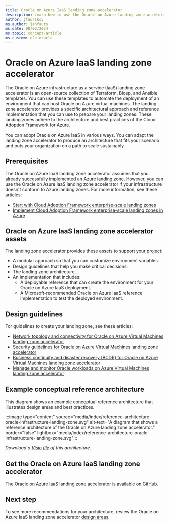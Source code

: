 ```yaml
---
title: Oracle on Azure IaaS landing zone accelerator
description: Learn how to use the Oracle on Azure landing zone accelerator to automate the deployment of environments that can host Oracle on Azure virtual machines.
author: jfaurskov
ms.author: janfaurs
ms.date: 08/02/2024
ms.topic: concept-article
ms.custom: e2e-oracle
---
```


# Oracle on Azure IaaS landing zone accelerator

The Oracle on Azure infrastructure as a service (IaaS) landing zone accelerator is an open-source collection of Terraform, Bicep, and Ansible templates. You can use these templates to automate the deployment of an environment that can host Oracle on Azure virtual machines. The landing zone accelerator provides a specific architectural approach and reference implementation that you can use to prepare your landing zones. These landing zones adhere to the architecture and best practices of the Cloud Adoption Framework for Azure.

You can adopt Oracle on Azure IaaS in various ways. You can adapt the landing zone accelerator to produce an architecture that fits your scenario and puts your organization on a path to scale sustainably.

## Prerequisites

The Oracle on Azure IaaS landing zone accelerator assumes that you already successfully implemented an Azure landing zone. However, you can use the Oracle on Azure IaaS landing zone accelerator if your infrastructure doesn't conform to Azure landing zones. For more information, see these articles:

- [Start with Cloud Adoption Framework enterprise-scale landing zones](../../ready/enterprise-scale/index.md)
- [Implement Cloud Adoption Framework enterprise-scale landing zones in Azure](../../ready/enterprise-scale/implementation.md)

## Oracle on Azure IaaS landing zone accelerator assets

The landing zone accelerator provides these assets to support your project:

- A modular approach so that you can customize environment variables.
- Design guidelines that help you make critical decisions.
- The landing zone architecture.
- An implementation that includes:
  - A deployable reference that can create the environment for your Oracle on Azure IaaS deployment.
  - A Microsoft-recommended Oracle on Azure IaaS reference implementation to test the deployed environment.

## Design guidelines

For guidelines to create your landing zone, see these articles:

- [Network topology and connectivity for Oracle on Azure Virtual Machines landing zone accelerator](./oracle-network-topology-iaas.md)
- [Security guidelines for Oracle on Azure Virtual Machines landing zone accelerator](./oracle-security-overview-iaas.md)
- [Business continuity and disaster recovery (BCDR) for Oracle on Azure Virtual Machines landing zone accelerator](./oracle-disaster-recovery-iaas.md)
- [Manage and monitor Oracle workloads on Azure Virtual Machines landing zone accelerator](./oracle-manage-monitor-iaas.md)

## Example conceptual reference architecture

This diagram shows an example conceptual reference architecture that illustrates design areas and best practices.

:::image type="content" source="media/index/reference-architecture-oracle-infrastructure-landing-zone.svg" alt-text="A diagram that shows a reference architecture of the Oracle on Azure landing zone accelerator." border="false" lightbox="media/index/reference-architecture-oracle-infrastructure-landing-zone.svg":::

*Download a [Visio file](https://arch-center.azureedge.net/reference-architecture-oracle-iaas-landing-zone.vsdx) of this architecture.*

## Get the Oracle on Azure IaaS landing zone accelerator

The Oracle on Azure IaaS landing zone accelerator is available [on GitHub](https://aka.ms/lza/oracle-accelerator).

## Next step

To see more recommendations for your architecture, review the Oracle on Azure IaaS landing zone accelerator [design areas](./oracle-network-topology-iaas.md).
